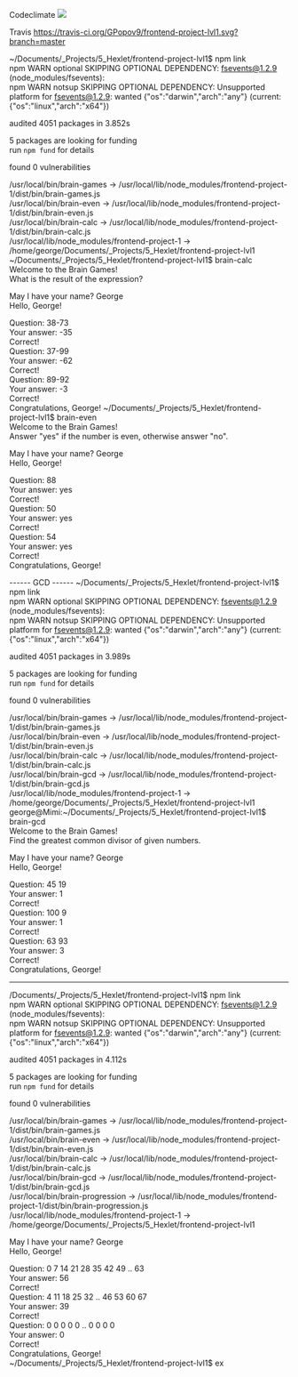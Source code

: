 Codeclimate
<a href="https://codeclimate.com/github/GPopov9/frontend-project-lvl1/maintainability"><img src="https://api.codeclimate.com/v1/badges/a85e9647f125f1e873f1/maintainability" /></a>

Travis
https://travis-ci.org/GPopov9/frontend-project-lvl1.svg?branch=master

~/Documents/_Projects/5_Hexlet/frontend-project-lvl1$ npm link                                                                                                                     
npm WARN optional SKIPPING OPTIONAL DEPENDENCY: fsevents@1.2.9 (node_modules/fsevents):                                                                                                        
npm WARN notsup SKIPPING OPTIONAL DEPENDENCY: Unsupported platform for fsevents@1.2.9: wanted {"os":"darwin","arch":"any"} (current: {"os":"linux","arch":"x64"})                              
                                                                                                                                                                                               
audited 4051 packages in 3.852s                                                                                                                                                                
                                                                                                                                                                                               
5 packages are looking for funding                                                                                                                                                             
  run `npm fund` for details                                                                                                                                                                   
                                                                                                                                                                                               
found 0 vulnerabilities                                                                                                                                                                        
                                                                                                                                                                                               
/usr/local/bin/brain-games -> /usr/local/lib/node_modules/frontend-project-1/dist/bin/brain-games.js                                                                                           
/usr/local/bin/brain-even -> /usr/local/lib/node_modules/frontend-project-1/dist/bin/brain-even.js                                                                                             
/usr/local/bin/brain-calc -> /usr/local/lib/node_modules/frontend-project-1/dist/bin/brain-calc.js                                                                                             
/usr/local/lib/node_modules/frontend-project-1 -> /home/george/Documents/_Projects/5_Hexlet/frontend-project-lvl1  
~/Documents/_Projects/5_Hexlet/frontend-project-lvl1$ brain-calc                                                                                                                   
Welcome to the Brain Games!                                                                                                                                                                    
What is the result of the expression?                                                                                                                                                          
                                                                                                                                                                                               
May I have your name? George                                                                                                                                                                   
Hello, George!                                                                                                                                                                                 
                                                                                                                                                                                               
Question: 38-73                                                                                                                                                                                
Your answer: -35                                                                                                                                                                               
Correct!                                                                                                                                                                                       
Question: 37-99                                                                                                                                                                                
Your answer: -62                                                                                                                                                                               
Correct!                                                                                                                                                                                       
Question: 89-92                                                                                                                                                                                
Your answer: -3                                                                                                                                                                                
Correct!                                                                                                                                                                                       
Congratulations, George!
~/Documents/_Projects/5_Hexlet/frontend-project-lvl1$ brain-even                                                                                                                   
Welcome to the Brain Games!                                                                                                                                                                    
Answer "yes" if the number is even, otherwise answer "no".                                                                                                                                     
                                                                                                                                                                                               
May I have your name? George                                                                                                                                                                   
Hello, George!                                                                                                                                                                                 
                                                                                                                                                                                               
Question: 88                                                                                                                                                                                   
Your answer: yes                                                                                                                                                                               
Correct!                                                                                                                                                                                       
Question: 50                                                                                                                                                                                   
Your answer: yes                                                                                                                                                                               
Correct!                                                                                                                                                                                       
Question: 54                                                                                                                                                                                   
Your answer: yes                                                                                                                                                                               
Correct!                                                                                                                                                                                       
Congratulations, George!  


------ GCD ------ 
~/Documents/_Projects/5_Hexlet/frontend-project-lvl1$ npm link                                                                                                                     
npm WARN optional SKIPPING OPTIONAL DEPENDENCY: fsevents@1.2.9 (node_modules/fsevents):                                                                                                        
npm WARN notsup SKIPPING OPTIONAL DEPENDENCY: Unsupported platform for fsevents@1.2.9: wanted {"os":"darwin","arch":"any"} (current: {"os":"linux","arch":"x64"})                              
                                                                                                                                                                                               
audited 4051 packages in 3.989s                                                                                                                                                                
                                                                                                                                                                                               
5 packages are looking for funding                                                                                                                                                             
  run `npm fund` for details                                                                                                                                                                   
                                                                                                                                                                                               
found 0 vulnerabilities                                                                                                                                                                        
                                                                                                                                                                                               
/usr/local/bin/brain-games -> /usr/local/lib/node_modules/frontend-project-1/dist/bin/brain-games.js                                                                                           
/usr/local/bin/brain-even -> /usr/local/lib/node_modules/frontend-project-1/dist/bin/brain-even.js                                                                                             
/usr/local/bin/brain-calc -> /usr/local/lib/node_modules/frontend-project-1/dist/bin/brain-calc.js                                                                                             
/usr/local/bin/brain-gcd -> /usr/local/lib/node_modules/frontend-project-1/dist/bin/brain-gcd.js                                                                                               
/usr/local/lib/node_modules/frontend-project-1 -> /home/george/Documents/_Projects/5_Hexlet/frontend-project-lvl1   
george@Mimi:~/Documents/_Projects/5_Hexlet/frontend-project-lvl1$ brain-gcd                                                                                                                    
Welcome to the Brain Games!                                                                                                                                                                    
Find the greatest common divisor of given numbers.                                                                                                                                             
                                                                                                                                                                                               
May I have your name? George                                                                                                                                                                   
Hello, George!                                                                                                                                                                                 
                                                                                                                                                                                               
Question: 45 19                                                                                                                                                                                
Your answer: 1                                                                                                                                                                                 
Correct!                                                                                                                                                                                       
Question: 100 9                                                                                                                                                                                
Your answer: 1                                                                                                                                                                                 
Correct!                                                                                                                                                                                       
Question: 63 93                                                                                                                                                                                
Your answer: 3                                                                                                                                                                                 
Correct!                                                                                                                                                                                       
Congratulations, George!         

---------

/Documents/_Projects/5_Hexlet/frontend-project-lvl1$ npm link                                                                                                                     
npm WARN optional SKIPPING OPTIONAL DEPENDENCY: fsevents@1.2.9 (node_modules/fsevents):                                                                                                        
npm WARN notsup SKIPPING OPTIONAL DEPENDENCY: Unsupported platform for fsevents@1.2.9: wanted {"os":"darwin","arch":"any"} (current: {"os":"linux","arch":"x64"})                              
                                                                                                                                                                                               
audited 4051 packages in 4.112s                                                                                                                                                                
                                                                                                                                                                                               
5 packages are looking for funding                                                                                                                                                             
  run `npm fund` for details                                                                                                                                                                   
                                                                                                                                                                                               
found 0 vulnerabilities                                                                                                                                                                        
                                                                                                                                                                                               
/usr/local/bin/brain-games -> /usr/local/lib/node_modules/frontend-project-1/dist/bin/brain-games.js                                                                                           
/usr/local/bin/brain-even -> /usr/local/lib/node_modules/frontend-project-1/dist/bin/brain-even.js                                                                                             
/usr/local/bin/brain-calc -> /usr/local/lib/node_modules/frontend-project-1/dist/bin/brain-calc.js                                                                                             
/usr/local/bin/brain-gcd -> /usr/local/lib/node_modules/frontend-project-1/dist/bin/brain-gcd.js                                                                                               
/usr/local/bin/brain-progression -> /usr/local/lib/node_modules/frontend-project-1/dist/bin/brain-progression.js                                                                               
/usr/local/lib/node_modules/frontend-project-1 -> /home/george/Documents/_Projects/5_Hexlet/frontend-project-lvl1   
                                                                                                                                                                                               
May I have your name? George                                                                                                                                                                   
Hello, George!                                                                                                                                                                                 
                                                                                                                                                                                               
Question:  0 7 14 21 28 35 42 49 .. 63                                                                                                                                                         
Your answer: 56                                                                                                                                                                                
Correct!                                                                                                                                                                                       
Question:  4 11 18 25 32 .. 46 53 60 67                                                                                                                                                        
Your answer: 39                                                                                                                                                                                
Correct!                                                                                                                                                                                       
Question:  0 0 0 0 0 .. 0 0 0 0                                                                                                                                                                
Your answer: 0                                                                                                                                                                                 
Correct!                                                                                                                                                                                       
Congratulations, George!                                                                                                                                                                       
~/Documents/_Projects/5_Hexlet/frontend-project-lvl1$ ex                                                                                                                           

